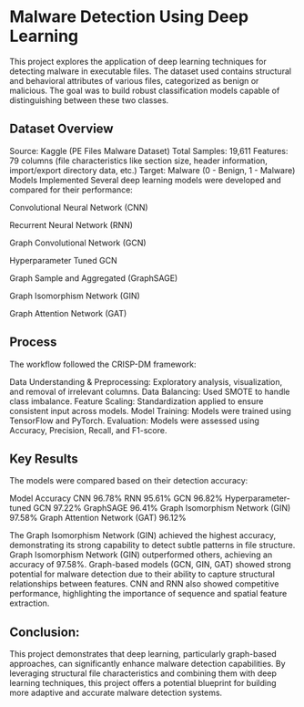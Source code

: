 
# Malware Detection Using Deep Learning

This project explores the application of deep learning techniques for detecting malware in executable files. The dataset used contains structural and behavioral attributes of various files, categorized as benign or malicious. The goal was to build robust classification models capable of distinguishing between these two classes.

## Dataset Overview
Source: Kaggle (PE Files Malware Dataset)
Total Samples: 19,611
Features: 79 columns (file characteristics like section size, header information, import/export directory data, etc.)
Target: Malware (0 - Benign, 1 - Malware)
Models Implemented
Several deep learning models were developed and compared for their performance:

Convolutional Neural Network (CNN)

Recurrent Neural Network (RNN)

Graph Convolutional Network (GCN)

Hyperparameter Tuned GCN

Graph Sample and Aggregated (GraphSAGE)

Graph Isomorphism Network (GIN)

Graph Attention Network (GAT)


## Process

The workflow followed the CRISP-DM framework:

Data Understanding & Preprocessing: Exploratory analysis, visualization, and removal of irrelevant columns.
Data Balancing: Used SMOTE to handle class imbalance.
Feature Scaling: Standardization applied to ensure consistent input across models.
Model Training: Models were trained using TensorFlow and PyTorch.
Evaluation: Models were assessed using Accuracy, Precision, Recall, and F1-score.


## Key Results

The models were compared based on their detection accuracy:

Model	Accuracy
CNN	96.78%
RNN	95.61%
GCN	96.82%
Hyperparameter-tuned GCN	97.22%
GraphSAGE	96.41%
Graph Isomorphism Network (GIN)	97.58%
Graph Attention Network (GAT)	96.12%


The Graph Isomorphism Network (GIN) achieved the highest accuracy, demonstrating its strong capability to detect subtle patterns in file structure.
Graph Isomorphism Network (GIN) outperformed others, achieving an accuracy of 97.58%.
Graph-based models (GCN, GIN, GAT) showed strong potential for malware detection due to their ability to capture structural relationships between features.
CNN and RNN also showed competitive performance, highlighting the importance of sequence and spatial feature extraction.

## Conclusion:

This project demonstrates that deep learning, particularly graph-based approaches, can significantly enhance malware detection capabilities. By leveraging structural file characteristics and combining them with deep learning techniques, this project offers a potential blueprint for building more adaptive and accurate malware detection systems.